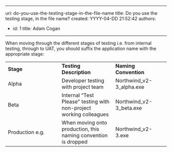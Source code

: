 

---
uri: do-you-use-the-testing-stage-in-the-file-name
title: Do you use the testing stage, in the file name?
created: YYYY-04-DD 21:52:42
authors:
  - id: 1
    title: Adam Cogan
---




<span class='intro'> <p>When moving through the different stages of testing i.e. from internal testing, through to UAT, you should suffix the application name with the appropriate stage&#58;<br></p> </span>

<table cellspacing="0" width="100%" class="ssw15-rteTable-default"><tbody><tr><td class="ssw15-rteTable-default" style="width&#58;33.3333%;">
               <strong>Stage</strong></td><td class="ssw15-rteTable-default" style="width&#58;33.3333%;">
               <strong>Testing Description</strong></td><td class="ssw15-rteTable-default" style="width&#58;33.3333%;">
               <strong>Naming Convention</strong></td></tr><tr><td class="ssw15-rteTable-default">Alpha</td><td class="ssw15-rteTable-default">Developer testing with project team</td><td class="ssw15-rteTable-default">Northwind_v2-3_alpha.exe</td></tr><tr><td class="ssw15-rteTable-default">Beta</td><td class="ssw15-rteTable-default">Internal “Test Please&quot; testing with non-project working colleagues</td><td class="ssw15-rteTable-default">Northwind_v2-3_beta.exe</td></tr><tr><td class="ssw15-rteTable-default">Production e.g.</td><td class="ssw15-rteTable-default">When moving onto production, this naming convention is dropped</td><td class="ssw15-rteTable-default">Northwind_v2-3.exe</td></tr></tbody></table>
​​<br>


